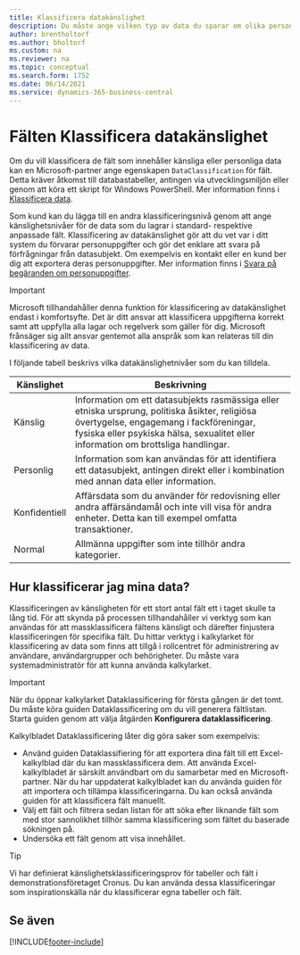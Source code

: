 ```yaml
---
title: Klassificera datakänslighet
description: Du måste ange vilken typ av data du sparar om olika personer så att du kan svara på begäranden från dessa (datasubjekten).
author: brentholtorf
ms.author: bholtorf
ms.custom: na
ms.reviewer: na
ms.topic: conceptual
ms.search.form: 1752
ms.date: 06/14/2021
ms.service: dynamics-365-business-central
---
```


# <a name="classifying-data-sensitivity-fields"></a>Fälten Klassificera datakänslighet

Om du vill klassificera de fält som innehåller känsliga eller personliga data kan en Microsoft-partner ange egenskapen ```DataClassification``` för fält. Detta kräver åtkomst till databastabeller, antingen via utvecklingsmiljön eller genom att köra ett skript för Windows PowerShell. Mer information finns i [Klassificera data](/dynamics365/business-central/dev-itpro/developer/devenv-classifying-data).  

Som kund kan du lägga till en andra klassificeringsnivå genom att ange känslighetsnivåer för de data som du lagrar i standard- respektive anpassade fält. Klassificering av datakänslighet gör att du vet var i ditt system du förvarar personuppgifter och gör det enklare att svara på förfrågningar från datasubjekt. Om exempelvis en kontakt eller en kund ber dig att exportera deras personuppgifter. Mer information finns i [Svara på begäranden om personuppgifter](admin-responding-to-requests-about-personal-data.md).

> [!Important]  
> Microsoft tillhandahåller denna funktion för klassificering av datakänslighet endast i komfortsyfte. Det är ditt ansvar att klassificera uppgifterna korrekt samt att uppfylla alla lagar och regelverk som gäller för dig. Microsoft frånsäger sig allt ansvar gentemot alla anspråk som kan relateras till din klassificering av data.  

I följande tabell beskrivs vilka datakänslighetnivåer som du kan tilldela.

|Känslighet|Beskrivning|
|----|----|
|Känslig | Information om ett datasubjekts rasmässiga eller etniska ursprung, politiska åsikter, religiösa övertygelse, engagemang i fackföreningar, fysiska eller psykiska hälsa, sexualitet eller information om brottsliga handlingar. |
|Personlig | Information som kan användas för att identifiera ett datasubjekt, antingen direkt eller i kombination med annan data eller information.|
|Konfidentiell | Affärsdata som du använder för redovisning eller andra affärsändamål och inte vill visa för andra enheter. Detta kan till exempel omfatta transaktioner.|
|Normal | Allmänna uppgifter som inte tillhör andra kategorier.|

## <a name="how-do-i-classify-my-data"></a>Hur klassificerar jag mina data?

Klassificeringen av känsligheten för ett stort antal fält ett i taget skulle ta lång tid. För att skynda på processen tillhandahåller vi verktyg som kan användas för att massklassificera fältens känsligt och därefter finjustera klassificeringen för specifika fält. Du hittar verktyg i kalkylarket för klassificering av data som finns att tillgå i rollcentret för administrering av användare, användargrupper och behörigheter. Du måste vara systemadministratör för att kunna använda kalkylarket.
 
> [!Important]  
> När du öppnar kalkylarket Dataklassificering för första gången är det tomt. Du måste köra guiden Dataklassificering om du vill generera fältlistan. Starta guiden genom att välja åtgärden **Konfigurera dataklassificering**.

Kalkylbladet Dataklassificering låter dig göra saker som exempelvis:  

* Använd guiden Dataklassifiering för att exportera dina fält till ett Excel-kalkylblad där du kan massklassificera dem. Att använda Excel-kalkylbladet är särskilt användbart om du samarbetar med en Microsoft-partner. När du har uppdaterat kalkylbladet kan du använda guiden för att importera och tillämpa klassificeringarna. Du kan också använda guiden för att klassificera fält manuellt.  
* Välj ett fält och filtrera sedan listan för att söka efter liknande fält som med stor sannolikhet tillhör samma klassificering som fältet du baserade sökningen på.  
* Undersöka ett fält genom att visa innehållet.  

> [!Tip]  
> Vi har definierat känslighetsklassificeringsprov för tabeller och fält i demonstrationsföretaget Cronus. Du kan använda dessa klassificeringar som inspirationskälla när du klassificerar egna tabeller och fält.

## <a name="see-also"></a>Se även

<!-- [Classifying Data](/dynamics365/business-central/dev-itpro/developer/devenv-classifying-data) -->
[!INCLUDE[footer-include](includes/footer-banner.md)]
